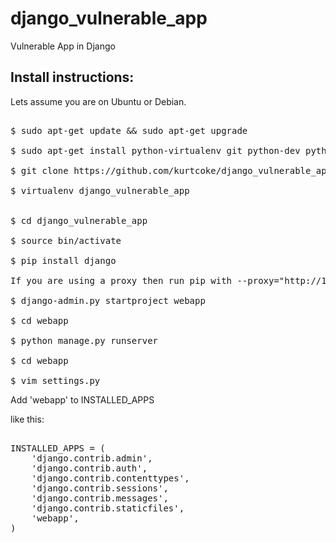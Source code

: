 # django_vulnerable_app
Vulnerable App in Django


Install instructions:
-------------------

Lets assume you are on Ubuntu or Debian.

<pre>

$ sudo apt-get update && sudo apt-get upgrade

$ sudo apt-get install python-virtualenv git python-dev python-pip

$ git clone https://github.com/kurtcoke/django_vulnerable_app.git

$ virtualenv django_vulnerable_app


$ cd django_vulnerable_app

$ source bin/activate

$ pip install django

If you are using a proxy then run pip with --proxy="http://192.168.1.20:8080"

$ django-admin.py startproject webapp

$ cd webapp

$ python manage.py runserver

$ cd webapp

$ vim settings.py
</pre>

Add 'webapp' to INSTALLED_APPS

like this:

<pre>

INSTALLED_APPS = (
    'django.contrib.admin',
    'django.contrib.auth',
    'django.contrib.contenttypes',
    'django.contrib.sessions',
    'django.contrib.messages',
    'django.contrib.staticfiles',
    'webapp',
)
</pre>

